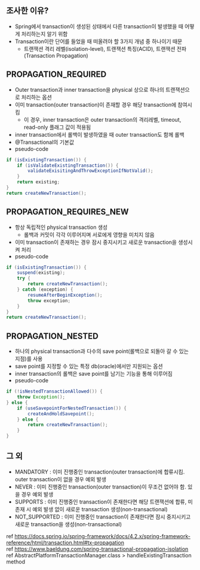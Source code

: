 ## 조사한 이유?

- Spring에서 transaction이 생성된 상태에서 다른 transaction이 발생했을 때 어떻게 처리하는지 알기 위함
- Transaction이란 단어를 들었을 때 떠올려야 할 3가지 개념 중 하나이기 때문
  - 트랜잭션 격리 레벨(isolation-level), 트랜잭션 특징(ACID), 트랜잭션 전파(Transaction Propagation)

## PROPAGATION_REQUIRED

- Outer transaction과 inner transaction을 physical 상으로 하나의 트랜잭션으로 처리하는 옵션
- 이미 transaction(outer transaction)이 존재할 경우 해당 transaction에 참여시킴
  - 이 경우, inner transaction은 outer transaction의 격리레벨, timeout, read-only 플래그 값이 적용됨
- inner transaction에서 롤백이 발생하였을 때 outer transaction도 함께 롤백
- @Transactional의 기본값
- pseudo-code
```java
if (isExistingTransaction()) {
    if (isValidateExistingTransaction()) {
        validateExisitingAndThrowExceptionIfNotValid();
    }
    return existing;
}
return createNewTransaction();
```

## PROPAGATION_REQUIRES_NEW

- 항상 독립적인 physical transaction 생성
  - 롤백과 커밋이 각각 이루어지며 서로에게 영향을 미치지 않음
- 이미 transaction이 존재하는 경우 잠시 중지시키고 새로운 transaction을 생성시켜 처리
- pseudo-code
```java
if (isExistingTransaction()) {
    suspend(existing);
    try {
        return createNewTransaction();
    } catch (exception) {
        resumeAfterBeginException();
        throw exception;
    }
}
return createNewTransaction();
```

## PROPAGATION_NESTED

- 하나의 physical transaction과 다수의 save point(롤백으로 되돌아 갈 수 있는 지점)를 사용
- save point를 지정할 수 있는 특정 db(oracle)에서만 지원되는 옵션
- inner transaction의 롤백은 save point를 남기는 기능을 통해 이루어짐
- pseudo-code
```java
if (!isNestedTransactionAllowed()) {
    throw Exception();
} else {
    if (useSavepointForNestedTransaction()) {
        createAndHoldSavepoint();
    } else {
        return createNewTransaction();
    }
}
```

## 그 외
- MANDATORY : 이미 진행중인 transaction(outer transaction)에 합류시킴. outer transaction이 없을 경우 예외 발생
- NEVER : 이미 진행중인 transaction(outer transaction)이 무조건 없어야 함. 있을 경우 예외 발생
- SUPPORTS : 이미 진행중인 transaction이 존재한다면 해당 트랜잭션에 합류, 미존재 시 예외 발생 없이 새로운 transaction 생성(non-transactional)
- NOT_SUPPORTED : 이미 진행중인 transaction이 존재한다면 잠시 중지시키고 새로운 transaction을 생성(non-transactional)


ref https://docs.spring.io/spring-framework/docs/4.2.x/spring-framework-reference/html/transaction.html#tx-propagation  
ref https://www.baeldung.com/spring-transactional-propagation-isolation
ref AbstractPlatformTransactionManager.class > handleExistingTransaction method
